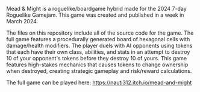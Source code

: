 Mead & Might is a roguelike/boardgame hybrid made for the 2024 7-day Roguelike Gamejam. This game was created and published in a week in March 2024.

The files on this repository include all of the source code for the game. The full game features a procedurally generated board of hexagonal cells with damage/health modifiers. The player duels with AI opponents using tokens that each have their own class, abilities, and stats in an attempt to destroy 10 of your opponent's tokens before they destroy 10 of yours. This game features high-stakes mechanics that causes tokens to change ownership when destroyed, creating strategic gameplay and risk/reward calculations.

The full game can be played here: https://nauti312.itch.io/mead-and-might

